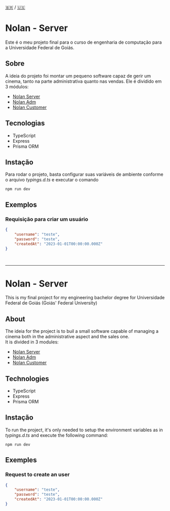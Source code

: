 [🇧🇷](#pt-br) / [🇺🇸](#en-us) 

<a id="pt-br"></a>
# Nolan - Server 
Este é o meu projeto final para o curso de engenharia de computação para a Universidade Federal de Goiás.

## Sobre
A ideia do projeto foi montar um pequeno software capaz de gerir um cinema, tanto na parte administrativa quanto nas vendas.
Ele é dividido em 3 módulos: <br>
* [Nolan Server](https://github.com/CaioZirretta/nolan-server)
* [Nolan Adm](https://github.com/CaioZirretta/nolan-adm)
* [Nolan Customer](https://github.com/CaioZirretta/nolan-customer)


## Tecnologias
* TypeScript
* Express
* Prisma ORM

## Instação
Para rodar o projeto, basta configurar suas variáveis de ambiente conforme o arquivo <i>typings.d.ts</i>
e executar o comando 
```
npm run dev
```

## Exemplos

### Requisição para criar um usuário
``` json
{
    "username": "teste",
    "password": "teste",
    "createdAt": "2023-01-01T00:00:00.000Z"
}
```
<br>
<hr>

<a id="en-us"></a>
# Nolan - Server
This is my final project for my engineering bachelor degree for Universidade Federal de Goiás (Goiás' Federal University)

## About
The ideia for the project is to buil a small software capable of managing a cinema both in the administrative aspect and the sales one.
<br>It is divided in 3 modules: <br>
* [Nolan Server](https://github.com/CaioZirretta/nolan-server)
* [Nolan Adm](https://github.com/CaioZirretta/nolan-adm)
* [Nolan Customer](https://github.com/CaioZirretta/nolan-customer)


## Technologies
* TypeScript
* Express
* Prisma ORM

## Instação
To run the project, it's only needed to setup the environment variables as in <i>typings.d.ts</i>
and execute the following command:
```
npm run dev
```

## Exemples

### Request to create an user 
``` json
{
    "username": "teste",
    "password": "teste",
    "createdAt": "2023-01-01T00:00:00.000Z"
}
```

